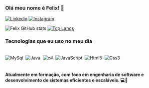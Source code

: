 ### Olá meu nome é Felix! 👋



[![Linkedin](https://img.shields.io/badge/LinkedIn-0077B5?style=for-the-badge&logo=linkedin&logoColor=white)](https://www.linkedin.com/in/felix-villanueva-condori-125a582b8?utm_source=share&utm_campaign=share_via&utm_content=profile&utm_medium=android_app )
[![Instagram](https://img.shields.io/badge/Instagram-E4405F?style=for-the-badge&logo=instagram&logoColor=white)](https://www.instagram.com/felixbrolly_)

![Felix GitHub stats](https://github-readme-stats.vercel.app/api?username=FelixDev01&show_icons=true&theme=dracula)
[![Top Langs](https://github-readme-stats.vercel.app/api/top-langs/?username=FelixDev01)](https://github.com/FelixDev01/github-readme-stats)

### Tecnologias que eu uso no meu dia

<div style="display: inline_block"><br/>
    <img align="center" alt="MySql" src="https://img.shields.io/badge/MySQL-00000F?style=for-the-badge&logo=mysql&logoColor=white"/>
    <img>
    <img align="center" alt="Java" src="https://img.shields.io/badge/Java-ED8B00?style=for-the-badge&logo=openjdk&logoColor=white"/>
    <img>
    <img align="center" alt="c#" src="https://img.shields.io/badge/C%23-239120?style=for-the-badge&logo=c-sharp&logoColor=white"/>
    <img>
    <img align="center" alt="JavaScript" src="https://img.shields.io/badge/JavaScript-323330?style=for-the-badge&logo=javascript&logoColor=F7DF1E"/>
    <img>
    <img align="center" alt="Html5" src="https://img.shields.io/badge/HTML5-E34F26?style=for-the-badge&logo=html5&logoColor=white"/>
    <img>
    <img align="center" alt="Css3" src="https://img.shields.io/badge/CSS3-1572B6?style=for-the-badge&logo=css3&logoColor=white"/>
    <img>
    <img>
</div><br/>

#### Atualmente em formação, com foco em engenharia de software e desenvolvimento de sistemas eficientes e escaláveis. 💻🧠
